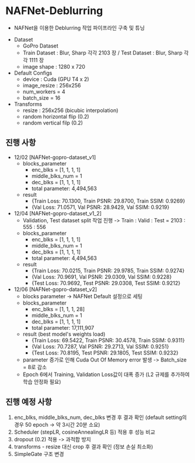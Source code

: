 # NAFNet-Deblurring
- NAFNet을 이용한 Deblurring 작업 파이프라인 구축 및 튜닝
* Dataset
    * GoPro Dataset
    * Train Dataset : Blur, Sharp 각각 2103 장 / Test Dataset : Blur, Sharp 각각 1111 장
    * image shape : 1280 x 720
* Default Configs
    * device : Cuda (GPU T4 x 2)
    * image_resize : 256x256
    * num_workers = 4
    * batch_size = 16
* Transforms
    * resize : 256x256 (bicubic interpolation)
    * random horizontal flip (0.2)
    * random vertical filp (0.2)

## 진행 사항
- 12/02
  [NAFNet-gopro-dataset_v1]
  * blocks_parameter
      * enc_blks = [1, 1, 1, 1]
      * middle_blks_num = 1
      * dec_blks = [1, 1, 1, 1]
      * total parameter: 4,494,563
  * result
      * {Train Loss: 70.1300, Train PSNR: 29.8700, Train SSIM: 0.9269}
      * {Val Loss: 71.0571, Val PSNR: 28.9429, Val SSIM: 0.9219}
- 12/04
  [NAFNet-gopro-dataset_v1_2]
  * Validation, Test dataset split 작업 진행 -> Train : Valid : Test = 2103 : 555 : 556
  * blocks_parameter
      * enc_blks = [1, 1, 1, 1]
      * middle_blks_num = 1
      * dec_blks = [1, 1, 1, 1]
      * total parameter: 4,494,563
  * result
      * {Train Loss: 70.0215, Train PSNR: 29.9785, Train SSIM: 0.9274}
      * {Val Loss: 70.9691, Val PSNR: 29.0309, Val SSIM: 0.9228}
      * {Test Loss: 70.9692, Test PSNR: 29.0308, Test SSIM: 0.9212}
- 12/06
  [NAFNet-gopro-dataset_v2]
  * blocks parameter -> NAFNet Default 설정으로 세팅
  * blocks_parameter
      * enc_blks = [1, 1, 1, 28]
      * middle_blks_num = 1
      * dec_blks = [1, 1, 1, 1]
      * total parameter: 17,111,907
  * result (best model's weights load)
      * {Train Loss: 69.5422, Train PSNR: 30.4578, Train SSIM: 0.9311}
      * {Val Loss: 70.7287, Val PSNR: 29.2713, Val SSIM: 0.9251}
      * {Test Loss: 70.8195, Test PSNR: 29.1805, Test SSIM: 0.9232}
  * parameter 증가로 인해 Cuda Out Of Memory error 발생 -> Batch_size = 8로 감소
  * Epoch 6에서 Training, Validation Loss값이 대폭 증가 (L2 규제를 추가하여 학습 안정화 필요)

## 진행 예정 사항
 1. enc_blks, middle_blks_num, dec_blks 변경 후 결과 확인 (default setting의 경우 50 epoch -> 약 3시간 20분 소요)
 2. Scheduler (stepLR, cosineAnnealingLR 등) 적용 후 성능 비교
 3. dropout (0.2) 적용 -> 과적합 방지
 4. transforms - resize 대신 crop 후 결과 확인 (정보 손실 최소화)
 5. SimpleGate 구조 변경
